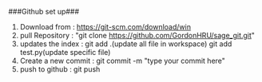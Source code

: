 ###Github set up###
1. Download from : https://git-scm.com/download/win
2. pull Repository : "git clone https://github.com/GordonHRU/sage_git.git"
3. updates the index : git add .(update all file in workspace)
                       git add test.py(update specific file)
4. Create a new commit : git commit -m "type your commit here"
5. push to github : git push
